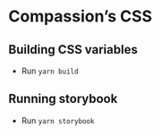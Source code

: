 # Compassion’s CSS

## Building CSS variables
 - Run `yarn build`

## Running storybook
- Run `yarn storybook`
